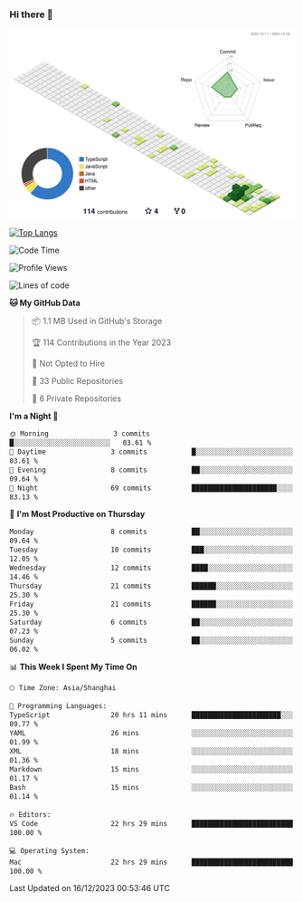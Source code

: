 ### Hi there 👋

![](./profile-3d-contrib/profile-green-animate.svg)

 

[![Top Langs](https://github-readme-stats.vercel.app/api/top-langs/?username=RunnningDogg)](https://github.com/anuraghazra/github-readme-stats)


 

<!--START_SECTION:waka-->
![Code Time](http://img.shields.io/badge/Code%20Time-49%20hrs%2049%20mins-blue)

![Profile Views](http://img.shields.io/badge/Profile%20Views-8-blue)

![Lines of code](https://img.shields.io/badge/From%20Hello%20World%20I%27ve%20Written-208.3%20thousand%20lines%20of%20code-blue)

**🐱 My GitHub Data** 

> 📦 1.1 MB Used in GitHub's Storage 
 > 
> 🏆 114 Contributions in the Year 2023
 > 
> 🚫 Not Opted to Hire
 > 
> 📜 33 Public Repositories 
 > 
> 🔑 6 Private Repositories 
 > 
**I'm a Night 🦉** 

```text
🌞 Morning                3 commits           █░░░░░░░░░░░░░░░░░░░░░░░░   03.61 % 
🌆 Daytime                3 commits           █░░░░░░░░░░░░░░░░░░░░░░░░   03.61 % 
🌃 Evening                8 commits           ██░░░░░░░░░░░░░░░░░░░░░░░   09.64 % 
🌙 Night                  69 commits          █████████████████████░░░░   83.13 % 
```
📅 **I'm Most Productive on Thursday** 

```text
Monday                   8 commits           ██░░░░░░░░░░░░░░░░░░░░░░░   09.64 % 
Tuesday                  10 commits          ███░░░░░░░░░░░░░░░░░░░░░░   12.05 % 
Wednesday                12 commits          ████░░░░░░░░░░░░░░░░░░░░░   14.46 % 
Thursday                 21 commits          ██████░░░░░░░░░░░░░░░░░░░   25.30 % 
Friday                   21 commits          ██████░░░░░░░░░░░░░░░░░░░   25.30 % 
Saturday                 6 commits           ██░░░░░░░░░░░░░░░░░░░░░░░   07.23 % 
Sunday                   5 commits           ██░░░░░░░░░░░░░░░░░░░░░░░   06.02 % 
```


📊 **This Week I Spent My Time On** 

```text
🕑︎ Time Zone: Asia/Shanghai

💬 Programming Languages: 
TypeScript               20 hrs 11 mins      ██████████████████████░░░   89.77 % 
YAML                     26 mins             ░░░░░░░░░░░░░░░░░░░░░░░░░   01.99 % 
XML                      18 mins             ░░░░░░░░░░░░░░░░░░░░░░░░░   01.36 % 
Markdown                 15 mins             ░░░░░░░░░░░░░░░░░░░░░░░░░   01.17 % 
Bash                     15 mins             ░░░░░░░░░░░░░░░░░░░░░░░░░   01.14 % 

🔥 Editors: 
VS Code                  22 hrs 29 mins      █████████████████████████   100.00 % 

💻 Operating System: 
Mac                      22 hrs 29 mins      █████████████████████████   100.00 % 
```


 Last Updated on 16/12/2023 00:53:46 UTC
<!--END_SECTION:waka-->
